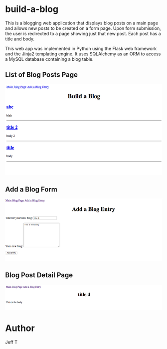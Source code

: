 # build-a-blog

This is a blogging web application that displays blog posts on a main page and allows new posts to be created on a form page.  Upon form submission, the user is redirected to a page showing just that new post.  Each post has a title and body.

This web app was implemented in Python using the Flask web framework and the Jinja2 templating engine. It uses SQLAlchemy as an ORM to access a MySQL database containing a blog table.

## List of Blog Posts Page

![ListOfBlogs](ListOfBlogs.png "List Of Blogs")

## Add a Blog Form
![AddBlog](AddBlogPost.png "Add Blog")

## Blog Post Detail Page
![BlogPost](blogpost.png "A Blog Post")

# Author
Jeff T
